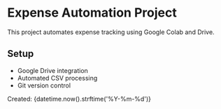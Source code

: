 # Expense Automation Project

This project automates expense tracking using Google Colab and Drive.

## Setup
- Google Drive integration
- Automated CSV processing
- Git version control

Created: {datetime.now().strftime('%Y-%m-%d')}
